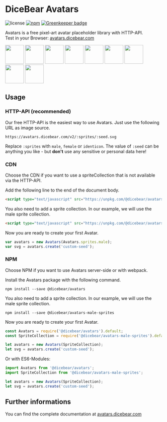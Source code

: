 # DiceBear Avatars

![license](https://img.shields.io/github/license/dicebear/avatars.svg)
[![npm](https://img.shields.io/npm/v/@dicebear/avatars.svg)](https://www.npmjs.com/package/@dicebear/avatars) [![Greenkeeper badge](https://badges.greenkeeper.io/DiceBear/avatars.svg)](https://greenkeeper.io/)

Avatars is a free pixel-art avatar placeholder library with HTTP-API.  
Test in your Browser: [avatars.dicebear.com](https://avatars.dicebear.com)

<p>
    <img src="https://avatars.dicebear.com/v2/male/1.svg" width="60" />
    <img src="https://avatars.dicebear.com/v2/female/2.svg" width="60" />
    <img src="https://avatars.dicebear.com/v2/identicon/3.svg" width="60" />
    <img src="https://avatars.dicebear.com/v2/male/4.svg" width="60" />
    <img src="https://avatars.dicebear.com/v2/female/5.svg" width="60" />
    <img src="https://avatars.dicebear.com/v2/identicon/6.svg" width="60" />
    <img src="https://avatars.dicebear.com/v2/male/7.svg" width="60" />
    <img src="https://avatars.dicebear.com/v2/female/8.svg" width="60" />
    <img src="https://avatars.dicebear.com/v2/identicon/9.svg" width="60" />
</p>

## Usage

### HTTP-API (recommended)

Our free HTTP-API is the easiest way to use Avatars. Just use the following URL as image source.

    https://avatars.dicebear.com/v2/:sprites/:seed.svg

Replace `:sprites` with `male`, `female` or `identicon`. The value of `:seed` can be anything you like - but **don't**
use any sensitive or personal data here!

### CDN

Choose the CDN if you want to use a spriteCollection that is not available via the HTTP-API.

Add the following line to the end of the document body.

```html
<script type="text/javascript" src="https://unpkg.com/@dicebear/avatars@2.0.0/dist/avatars.min.js"></script>
```

You also need to add a sprite collection. In our example, we will use the male sprite collection.

```html
<script type="text/javascript" src="https://unpkg.com/@dicebear/avatars-male-sprites@1.0.0/dist/sprites.min.js"></script>
```

Now you are ready to create your first Avatar.

```js
var avatars = new Avatars(Avatars.sprites.male);
var svg = avatars.create('custom-seed');
```

### NPM

Choose NPM if you want to use Avatars server-side or with webpack.

Install the Avatars package with the following command.

    npm install --save @dicebear/avatars

You also need to add a sprite collection. In our example, we will use the male sprite collection.

    npm install --save @dicebear/avatars-male-sprites

Now you are ready to create your first Avatar.

```js
const Avatars = require('@dicebear/avatars').default;
const SpriteCollection = require('@dicebear/avatars-male-sprites').default;

let avatars = new Avatars(SpriteCollection);
let svg = avatars.create('custom-seed');
```

Or with ES6-Modules:

```js
import Avatars from '@dicebear/avatars';
import SpriteCollection from '@dicebear/avatars-male-sprites';

let avatars = new Avatars(SpriteCollection);
let svg = avatars.create('custom-seed');
```

## Further informations

You can find the complete documentation at [avatars.dicebear.com](https://avatars.dicebear.com)
